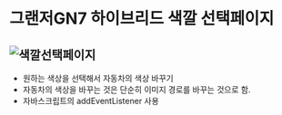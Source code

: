 # 그랜저GN7 하이브리드 색깔 선택페이지

![색깔선택페이지](https://user-images.githubusercontent.com/103127767/219960262-53232b60-ee00-4edd-9264-44289ab553bf.gif)
------------------------------------------------------------------------------------------------------------------------

- 원하는 색상을 선택해서 자동차의 색상 바꾸기
- 자동차의 색상을 바꾸는 것은 단순히 이미지 경로를 바꾸는 것으로 함.
- 자바스크립트의 addEventListener 사용


